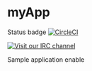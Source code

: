 # myApp

Status badge
[![CircleCI](https://circleci.com/gh/dslzuha/myApp/tree/circleci-project-setup.svg?style=svg)](https://circleci.com/gh/dslzuha/myApp/tree/circleci-project-setup)

[![Visit our IRC channel](https://kiwiirc.com/buttons/irc.kiwiirc.com/dslgrbd.png)](https://kiwiirc.com/client/irc.kiwiirc.com/?nick=dslzuha|?&theme=basic#dslgrbd)

Sample application enable
